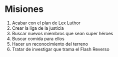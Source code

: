 # Misiones

1. Acabar con el plan de Lex Luthor
2. Crear la liga de la justicia
3. Buscar nuevos miembros que sean super héroes
4. Buscar comida para ellos
5. Hacer un reconocimiento del terreno
6. Tratar de investigar que trama el Flash Reverso

